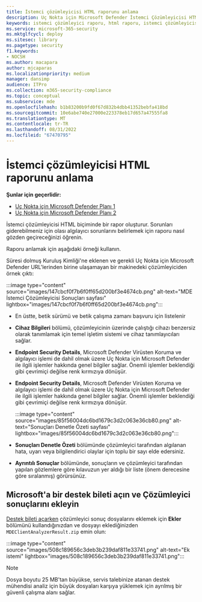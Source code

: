 ```yaml
---
title: İstemci çözümleyicisi HTML raporunu anlama
description: Uç Nokta için Microsoft Defender İstemci Çözümleyicisi HTML raporunu analiz etmeyi öğrenin
keywords: istemci çözümleyici raporu, html raporu, istemci çözümleyicisi
ms.service: microsoft-365-security
ms.mktglfcycl: deploy
ms.sitesec: library
ms.pagetype: security
f1.keywords:
- NOCSH
ms.author: macapara
author: mjcaparas
ms.localizationpriority: medium
manager: dansimp
audience: ITPro
ms.collection: m365-security-compliance
ms.topic: conceptual
ms.subservice: mde
ms.openlocfilehash: b1b83200b9fd0f67d832b4dbb41352bebfa418bd
ms.sourcegitcommit: 10e6abe740e27000e223378eb17d657a47555fa8
ms.translationtype: MT
ms.contentlocale: tr-TR
ms.lasthandoff: 08/31/2022
ms.locfileid: "67470795"
---
```

# <a name="understand-the-client-analyzer-html-report"></a>İstemci çözümleyicisi HTML raporunu anlama

**Şunlar için geçerlidir:**
- [Uç Nokta için Microsoft Defender Planı 1](https://go.microsoft.com/fwlink/?linkid=2154037)
- [Uç Nokta için Microsoft Defender Planı 2](https://go.microsoft.com/fwlink/?linkid=2154037)

İstemci çözümleyicisi HTML biçiminde bir rapor oluşturur. Sorunları giderebilmeniz için olası algılayıcı sorunlarını belirlemek için raporu nasıl gözden geçireceğinizi öğrenin.

Raporu anlamak için aşağıdaki örneği kullanın.

 Süresi dolmuş Kuruluş Kimliği'ne eklenen ve gerekli Uç Nokta için Microsoft Defender URL'lerinden birine ulaşamayan bir makinedeki çözümleyiciden örnek çıktı:

:::image type="content" source="images/147cbcf0f7b6f0ff65d200bf3e4674cb.png" alt-text="MDE İstemci Çözümleyicisi Sonuçları sayfası" lightbox="images/147cbcf0f7b6f0ff65d200bf3e4674cb.png":::

- En üstte, betik sürümü ve betik çalışma zamanı başvuru için listelenir
- **Cihaz Bilgileri** bölümü, çözümleyicinin üzerinde çalıştığı cihazı benzersiz olarak tanımlamak için temel işletim sistemi ve cihaz tanımlayıcıları sağlar.
- **Endpoint Security Details**, Microsoft Defender Virüsten Koruma ve algılayıcı işlemi de dahil olmak üzere Uç Nokta için Microsoft Defender ile ilgili işlemler hakkında genel bilgiler sağlar. Önemli işlemler beklendiği gibi çevrimiçi değilse renk kırmızıya dönüşür.
  
-   **Endpoint Security Details**, Microsoft Defender Virüsten Koruma ve algılayıcı işlemi de dahil olmak üzere Uç Nokta için Microsoft Defender ile ilgili işlemler hakkında genel bilgiler sağlar. Önemli işlemler beklendiği gibi çevrimiçi değilse renk kırmızıya dönüşür.

    :::image type="content" source="images/85f56004dc6bd1679c3d2c063e36cb80.png" alt-text="Sonuçları Denetle Özeti sayfası" lightbox="images/85f56004dc6bd1679c3d2c063e36cb80.png":::

-   **Sonuçları Denetle Özeti** bölümünde çözümleyici tarafından algılanan hata, uyarı veya bilgilendirici olaylar için toplu bir sayı elde edersiniz.

-   **Ayrıntılı Sonuçlar** bölümünde, sonuçların ve çözümleyici tarafından yapılan gözlemlere göre kılavuzun yer aldığı bir liste (önem derecesine göre sıralanmış) görürsünüz.

## <a name="open-a-support-ticket-to-microsoft-and-include-the-analyzer-results"></a>Microsoft'a bir destek bileti açın ve Çözümleyici sonuçlarını ekleyin

[Destek bileti açarken](contact-support.md#open-a-service-request) çözümleyici sonuç dosyalarını eklemek için **Ekler** bölümünü kullandığınızdan ve dosyayı eklediğinizden `MDEClientAnalyzerResult.zip` emin olun:

:::image type="content" source="images/508c189656c3deb3b239daf811e33741.png" alt-text="Ek istemi" lightbox="images/508c189656c3deb3b239daf811e33741.png":::

> [!NOTE]
> Dosya boyutu 25 MB'tan büyükse, servis talebinize atanan destek mühendisi analiz için büyük dosyaları karşıya yüklemek için ayrılmış bir güvenli çalışma alanı sağlar.
